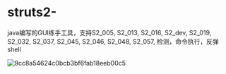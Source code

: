 # struts2-
java编写的GUI练手工具，支持S2_005, S2_013, S2_016, S2_dev, S2_019, S2_032, S2_037, S2_045, S2_046, S2_048, S2_057, 检测，命令执行，反弹shell


![9cc8a54624c0bcb3bf6fab18eeb00c5](https://user-images.githubusercontent.com/39798376/137282681-9ad14eb2-786d-4886-b146-06487ca835ce.png)
